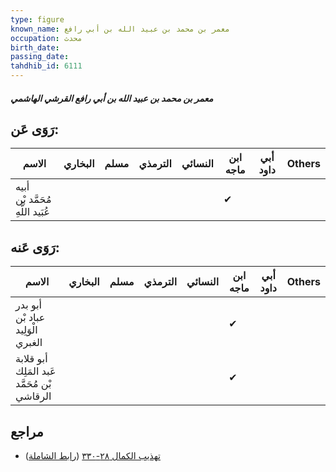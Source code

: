 ```yaml
---
type: figure
known_name: معمر بن محمد بن عبيد الله بن أبي رافع
occupation: محدث
birth_date:
passing_date:
tahdhib_id: 6111
---
```

##### معمر بن محمد بن عبيد الله بن أبي رافع القرشي الهاشمي

## رَوَى عَن:
| الاسم                            | البخاري | مسلم | الترمذي | النسائي | ابن ماجه | أبي داود | Others |
| -------------------------------- | ------- | ---- | ------- | ------- | -------- | -------- | ------ |
| أبيه مُحَمَّد بْن عُبَيد اللَّهِ |         |      |         |         | ✔        |          |        |
## رَوَى عَنه:
| الاسم                                       | البخاري | مسلم | الترمذي | النسائي | ابن ماجه | أبي داود | Others |
| ------------------------------------------- | ------- | ---- | ------- | ------- | -------- | -------- | ------ |
| أبو بدر عباد بْن الْوَلِيد الغبري           |         |      |         |         | ✔        |          |        |
| أبو قلابة عَبد المَلِك بْن مُحَمَّد الرقاشي |         |      |         |         | ✔        |          |        |
## مراجع
- [تهذيب الكمال ٢٨-٣٣٠](obsidian://open?vault=Tahdhib-al-Kamal&file=Figures/٦١١١-معمر%20بن%20محمد%20بن%20عبيد%20الله%20بن%20أبي%20رافع%20القرشي%20الهاشمي) ([رابط الشاملة](https://shamela.ws/book/3722/15305))